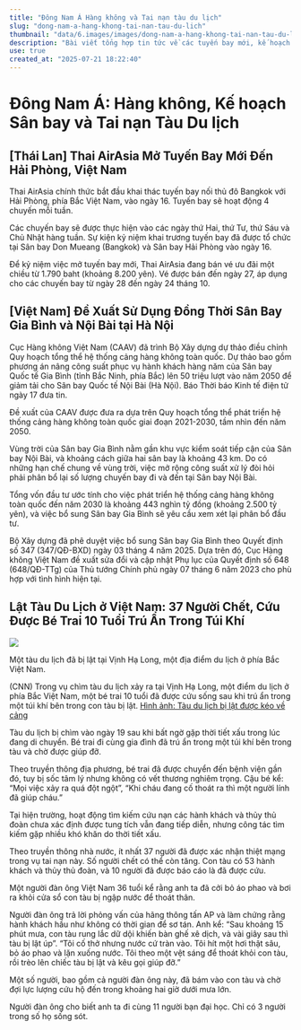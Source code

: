```yaml
---
title: "Đông Nam Á Hàng không và Tai nạn tàu du lịch"
slug: "dong-nam-a-hang-khong-tai-nan-tau-du-lich"
thumbnail: "data/6.images/images/dong-nam-a-hang-khong-tai-nan-tau-du-lich.webp"
description: "Bài viết tổng hợp tin tức về các tuyến bay mới, kế hoạch sân bay ở Thái Lan và Việt Nam, cùng tai nạn lật tàu du lịch ở vịnh Hạ Long, Việt Nam."
use: true
created_at: "2025-07-21 18:22:40"
---
```


# Đông Nam Á: Hàng không, Kế hoạch Sân bay và Tai nạn Tàu Du lịch

## [Thái Lan] Thai AirAsia Mở Tuyến Bay Mới Đến Hải Phòng, Việt Nam

Thai AirAsia chính thức bắt đầu khai thác tuyến bay nối thủ đô Bangkok với Hải Phòng, phía Bắc Việt Nam, vào ngày 16. Tuyến bay sẽ hoạt động 4 chuyến mỗi tuần.

Các chuyến bay sẽ được thực hiện vào các ngày thứ Hai, thứ Tư, thứ Sáu và Chủ Nhật hàng tuần. Sự kiện kỷ niệm khai trương tuyến bay đã được tổ chức tại Sân bay Don Mueang (Bangkok) và Sân bay Hải Phòng vào ngày 16.

Để kỷ niệm việc mở tuyến bay mới, Thai AirAsia đang bán vé ưu đãi một chiều từ 1.790 baht (khoảng 8.200 yên). Vé được bán đến ngày 27, áp dụng cho các chuyến bay từ ngày 28 đến ngày 24 tháng 10.

## [Việt Nam] Đề Xuất Sử Dụng Đồng Thời Sân Bay Gia Bình và Nội Bài tại Hà Nội

Cục Hàng không Việt Nam (CAAV) đã trình Bộ Xây dựng dự thảo điều chỉnh Quy hoạch tổng thể hệ thống cảng hàng không toàn quốc. Dự thảo bao gồm phương án nâng công suất phục vụ hành khách hàng năm của Sân bay Quốc tế Gia Bình (tỉnh Bắc Ninh, phía Bắc) lên 50 triệu lượt vào năm 2050 để giảm tải cho Sân bay Quốc tế Nội Bài (Hà Nội). Báo Thời báo Kinh tế điện tử ngày 17 đưa tin.

Đề xuất của CAAV được đưa ra dựa trên Quy hoạch tổng thể phát triển hệ thống cảng hàng không toàn quốc giai đoạn 2021-2030, tầm nhìn đến năm 2050.

Vùng trời của Sân bay Gia Bình nằm gần khu vực kiểm soát tiếp cận của Sân bay Nội Bài, và khoảng cách giữa hai sân bay là khoảng 43 km. Do có những hạn chế chung về vùng trời, việc mở rộng công suất xử lý đòi hỏi phải phân bổ lại số lượng chuyến bay đi và đến tại Sân bay Nội Bài.

Tổng vốn đầu tư ước tính cho việc phát triển hệ thống cảng hàng không toàn quốc đến năm 2030 là khoảng 443 nghìn tỷ đồng (khoảng 2.500 tỷ yên), và việc bổ sung Sân bay Gia Bình sẽ yêu cầu xem xét lại phân bổ đầu tư.

Bộ Xây dựng đã phê duyệt việc bổ sung Sân bay Gia Bình theo Quyết định số 347 (347/QĐ-BXD) ngày 03 tháng 4 năm 2025. Dựa trên đó, Cục Hàng không Việt Nam đề xuất sửa đổi và cập nhật Phụ lục của Quyết định số 648 (648/QĐ-TTg) của Thủ tướng Chính phủ ngày 07 tháng 6 năm 2023 cho phù hợp với tình hình hiện tại.

## Lật Tàu Du Lịch ở Việt Nam: 37 Người Chết, Cứu Được Bé Trai 10 Tuổi Trú Ẩn Trong Túi Khí

![](/images/20250721-35235735-cnn-000-2-view.webp)

Một tàu du lịch đã bị lật tại Vịnh Hạ Long, một địa điểm du lịch ở phía Bắc Việt Nam.

(CNN) Trong vụ chìm tàu du lịch xảy ra tại Vịnh Hạ Long, một điểm du lịch ở phía Bắc Việt Nam, một bé trai 10 tuổi đã được cứu sống sau khi trú ẩn trong một túi khí bên trong con tàu bị lật.
[Hình ảnh: Tàu du lịch bị lật được kéo về cảng](https://www.cnn.co.jp/photo/l/slider/35235735/1299535.html?utm_source=yahoonews&utm_medium=news_distribution&utm_campaign=contents_distribution_ynews_photo)

Tàu du lịch bị chìm vào ngày 19 sau khi bất ngờ gặp thời tiết xấu trong lúc đang di chuyển. Bé trai đi cùng gia đình đã trú ẩn trong một túi khí bên trong tàu và chờ được giúp đỡ.

Theo truyền thông địa phương, bé trai đã được chuyển đến bệnh viện gần đó, tuy bị sốc tâm lý nhưng không có vết thương nghiêm trọng. Cậu bé kể: “Mọi việc xảy ra quá đột ngột”, “Khi cháu đang cố thoát ra thì một người lính đã giúp cháu.”

Tại hiện trường, hoạt động tìm kiếm cứu nạn các hành khách và thủy thủ đoàn chưa xác định được tung tích vẫn đang tiếp diễn, nhưng công tác tìm kiếm gặp nhiều khó khăn do thời tiết xấu.

Theo truyền thông nhà nước, ít nhất 37 người đã được xác nhận thiệt mạng trong vụ tai nạn này. Số người chết có thể còn tăng. Con tàu có 53 hành khách và thủy thủ đoàn, và 10 người đã được báo cáo là đã được cứu.

Một người đàn ông Việt Nam 36 tuổi kể rằng anh ta đã cởi bỏ áo phao và bơi ra khỏi cửa sổ con tàu bị ngập nước để thoát thân.

Người đàn ông trả lời phỏng vấn của hãng thông tấn AP và làm chứng rằng hành khách hầu như không có thời gian để sơ tán. Anh kể: “Sau khoảng 15 phút mưa, con tàu rung lắc dữ dội khiến bàn ghế xê dịch, và vài giây sau thì tàu bị lật úp”. “Tôi cố thở nhưng nước cứ tràn vào. Tôi hít một hơi thật sâu, bỏ áo phao và lặn xuống nước. Tôi theo một vệt sáng để thoát khỏi con tàu, rồi trèo lên chiếc tàu bị lật và kêu gọi giúp đỡ.”

Một số người, bao gồm cả người đàn ông này, đã bám vào con tàu và chờ đợi lực lượng cứu hộ đến trong khoảng hai giờ dưới mưa lớn.

Người đàn ông cho biết anh ta đi cùng 11 người bạn đại học. Chỉ có 3 người trong số họ sống sót.